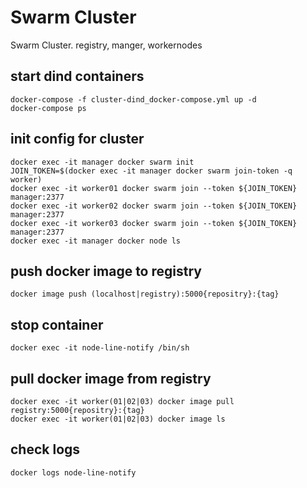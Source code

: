 # Swarm Cluster
Swarm Cluster. registry, manger, workernodes

## start dind containers
```
docker-compose -f cluster-dind_docker-compose.yml up -d
docker-compose ps
```

## init config for cluster
```
docker exec -it manager docker swarm init
JOIN_TOKEN=$(docker exec -it manager docker swarm join-token -q worker)
docker exec -it worker01 docker swarm join --token ${JOIN_TOKEN} manager:2377
docker exec -it worker02 docker swarm join --token ${JOIN_TOKEN} manager:2377
docker exec -it worker03 docker swarm join --token ${JOIN_TOKEN} manager:2377
docker exec -it manager docker node ls
```

## push docker image to registry
```
docker image push (localhost|registry):5000{repositry}:{tag}
```

## stop container
```
docker exec -it node-line-notify /bin/sh
```

## pull docker image from registry
```
docker exec -it worker(01|02|03) docker image pull registry:5000{repositry}:{tag}
docker exec -it worker(01|02|03) docker image ls
```

## check logs
```
docker logs node-line-notify
```




